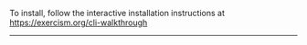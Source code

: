 To install, follow the interactive installation instructions at https://exercism.org/cli-walkthrough

---
